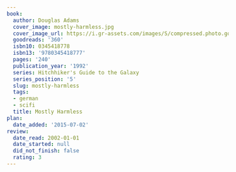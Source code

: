 ```yaml
---
book:
  author: Douglas Adams
  cover_image: mostly-harmless.jpg
  cover_image_url: https://i.gr-assets.com/images/S/compressed.photo.goodreads.com/books/1320725132l/360._SY160_.jpg
  goodreads: '360'
  isbn10: 0345418778
  isbn13: '9780345418777'
  pages: '240'
  publication_year: '1992'
  series: Hitchhiker's Guide to the Galaxy
  series_position: '5'
  slug: mostly-harmless
  tags:
  - german
  - scifi
  title: Mostly Harmless
plan:
  date_added: '2015-07-02'
review:
  date_read: 2002-01-01
  date_started: null
  did_not_finish: false
  rating: 3
---
```

